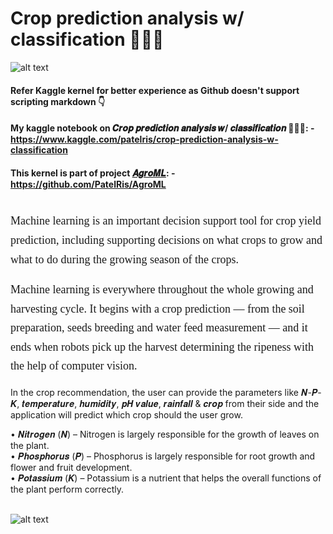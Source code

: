 # Crop prediction analysis w/ classification 🚜👨‍🌾<br>

![alt text](https://i.imgur.com/MQcqLwg.gif)

#### Refer **Kaggle kernel** for better experience as Github doesn't support scripting markdown 👇

#### My kaggle notebook on 𝑪𝒓𝒐𝒑 𝒑𝒓𝒆𝒅𝒊𝒄𝒕𝒊𝒐𝒏 𝒂𝒏𝒂𝒍𝒚𝒔𝒊𝒔 𝒘/ 𝒄𝒍𝒂𝒔𝒔𝒊𝒇𝒊𝒄𝒂𝒕𝒊𝒐𝒏 🚜👨‍🌾: - https://www.kaggle.com/patelris/crop-prediction-analysis-w-classification<br>

#### This kernel is part of project <u>𝑨𝒈𝒓𝒐𝑴𝑳</u>: - https://github.com/PatelRis/AgroML<br><br>

<p style="font-size:18px; font-family:verdana; line-height: 1.7em">Machine learning is an important decision support tool for crop yield prediction, including supporting decisions on what crops to grow and what to do during the growing season of the crops.</p>
<p style="font-size:18px; font-family:verdana; line-height: 1.7em">Machine learning is everywhere throughout the whole growing and harvesting cycle. It begins with a crop prediction — from the soil preparation, seeds breeding and water feed measurement — and it ends when robots pick up the harvest determining the ripeness with the help of computer vision.</p>

In the crop recommendation, the user can provide the parameters like 𝑵-𝑷-𝑲, 𝒕𝒆𝒎𝒑𝒆𝒓𝒂𝒕𝒖𝒓𝒆, 𝒉𝒖𝒎𝒊𝒅𝒊𝒕𝒚, 𝒑𝑯 𝒗𝒂𝒍𝒖𝒆, 𝒓𝒂𝒊𝒏𝒇𝒂𝒍𝒍 & 𝒄𝒓𝒐𝒑 from their side and the application will predict which crop should the user grow.

• 𝑵𝒊𝒕𝒓𝒐𝒈𝒆𝒏 (𝑵) – Nitrogen is largely responsible for the growth of leaves on the plant.<br>
• 𝑷𝒉𝒐𝒔𝒑𝒉𝒐𝒓𝒖𝒔 (𝑷) – Phosphorus is largely responsible for root growth and flower and fruit development.<br>
• 𝑷𝒐𝒕𝒂𝒔𝒔𝒊𝒖𝒎 (𝑲) – Potassium is a nutrient that helps the overall functions of the plant perform correctly.<br><br>

![alt text](https://i.imgur.com/qpOUo9R.gif)
